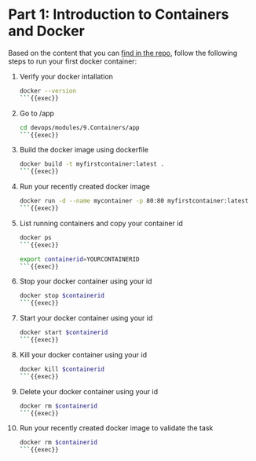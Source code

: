 # Part 1: Introduction to Containers and Docker

Based on the content that you can [find in the repo](https://github.com/rolling-scopes-school/devops/modules/9.Containers/Par1), follow the following steps to run your first docker container:

1. Verify your docker intallation

   ```sh
   docker --version
   ```{{exec}}
   ```
2. Go to /app

   ```sh
   cd devops/modules/9.Containers/app
   ```{{exec}}
   ```
3. Build the docker image using dockerfile

   ```sh
   docker build -t myfirstcontainer:latest .
   ```{{exec}}
   ```
4. Run your recently created docker image

   ```sh
   docker run -d --name mycontainer -p 80:80 myfirstcontainer:latest
   ```{{exec}}
   ```
5. List running containers and copy your container id

   ```sh
   docker ps
   ```{{exec}}
   ```

   ```sh
   export containerid=YOURCONTAINERID
   ```{{exec}}
   ```
6. Stop your docker container using your id

   ```sh
   docker stop $containerid
   ```{{exec}}
   ```
7. Start your docker container using your id

   ```sh
   docker start $containerid
   ```{{exec}}
   ```
8. Kill your docker container using your id

   ```sh
   docker kill $containerid
   ```{{exec}}
   ```
9. Delete your docker container using your id

   ```sh
   docker rm $containerid
   ```{{exec}}
   ```
10. Run your recently created docker image to validate the task

      ```sh
      docker rm $containerid
      ```{{exec}}
      ```
